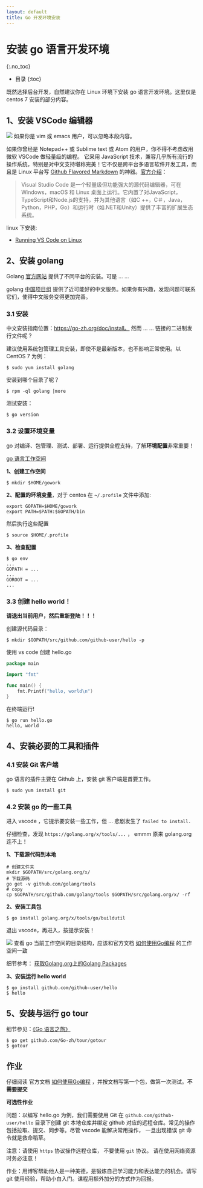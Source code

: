 ```yaml
---
layout: default
title: Go 开发环境安装
---
```


# 安装 go 语言开发环境
{:.no_toc}

* 目录
{:toc}

既然选择后台开发，自然建议你在 Linux 环境下安装 go 语言开发环境。这里仅是 centos 7 安装的部分内容。

## 1、安装 VSCode 编辑器

![](https://pmlpml.github.io/unity3d-learning/images/drf/info.png) 如果你是 vim 或 emacs 用户，可以忽略本段内容。

如果你曾经是 Notepad++ 或 Sublime text 或 Atom 的用户，你不得不考虑改用微软 VSCode 做轻量级的编程。 它采用 JavaScript 技术，兼容几乎所有流行的操作系统，特别是对中文支持堪称完美！它不仅是跨平台多语言软件开发工具，而且是 Linux 平台写 [Github Flavored Markdown](https://github.github.com/gfm/) 的神器。[官方介绍](https://code.visualstudio.com/docs)：

> Visual Studio Code 是一个轻量级但功能强大的源代码编辑器，可在 Windows，macOS 和 Linux 桌面上运行。它内置了对JavaScript，TypeScript和Node.js的支持，并为其他语言（如C ++，C＃，Java，Python，PHP，Go）和运行时（如.NET和Unity）提供了丰富的扩展生态系统。

linux 下安装:

* [Running VS Code on Linux](https://code.visualstudio.com/docs/setup/linux)

## 2、安装 golang

Golang [官方网站](https://golang.org) 提供了不同平台的安装。可是 ... ...

golang [中国项目组](https://go-zh.org/) 提供了近可能好的中文服务。如果你有兴趣，发现问题可联系它们，使得中文服务变得更加完善。

### 3.1 安装

中文安装指南位置：https://go-zh.org/doc/install。 然而 ... ... 链接的二进制发行文件呢？

建议使用系统包管理工具安装，即使不是最新版本，也不影响正常使用。以 CentOS 7 为例：

```
$ sudo yum install golang
```

安装到哪个目录了呢？

```
$ rpm -ql golang |more
```

测试安装：

```
$ go version
```
 
### 3.2 设置环境变量

go 对编译、包管理、测试、部署、运行提供全程支持，了解**环境配置**非常重要！

[go 语言工作空间](https://go-zh.org/doc/code.html)

**1、创建工作空间**

```
$ mkdir $HOME/gowork
```

**2、配置的环境变量**，对于 centos 在 `~/.profile` 文件中添加:

```
export GOPATH=$HOME/gowork
export PATH=$PATH:$GOPATH/bin
```

然后执行这些配置

```
$ source $HOME/.profile
```

**3、检查配置**

```
$ go env
...
GOPATH = ...
...
GOROOT = ...
...
```

### 3.3 创建 hello world！

**请退出当前用户，然后重新登陆！！！**

创建源代码目录：

```
$ mkdir $GOPATH/src/github.com/github-user/hello -p
```

使用 vs code 创建 hello.go

```go
package main

import "fmt"

func main() {
    fmt.Printf("hello, world\n")
}
```

在终端运行!

```
$ go run hello.go
hello, world
```


## 4、安装必要的工具和插件

### 4.1 安装 Git 客户端

go 语言的插件主要在 Github 上，安装 git 客户端是首要工作。

```
$ sudo yum install git
```

### 4.2 安装 go 的一些工具

进入 vscode ，它提示要安装一些工作，但 ... 悲剧发生了 `failed to install.`

仔细检查，发现 `https://golang.org/x/tools/...` ， emmm  原来 golang.org 连不上！

**1、下载源代码到本地**

```
# 创建文件夹
mkdir $GOPATH/src/golang.org/x/
# 下载源码
go get -v github.com/golang/tools
# copy 
cp $GOPATH/src/github.com/golang/tools $GOPATH/src/golang.org/x/ -rf
```

**2、安装工具包**

```
$ go install golang.org/x/tools/go/buildutil
```

退出 vscode，再进入，按提示安装！

![](https://pmlpml.github.io/unity3d-learning/images/drf/info.png) 查看 go 当前工作空间的目录结构，应该和官方文档 [如何使用Go编程](https://go-zh.org/doc/code.html) 的工作空间一致

细节参考： [获取Golang.org上的Golang Packages](https://github.com/northbright/Notes/blob/master/Golang/china/get-golang-packages-on-golang-org-in-china.md)

**3、安装运行 hello world**

```
$ go install github.com/github-user/hello
$ hello
```

## 5、安装与运行 go tour

细节参见：[《Go 语言之旅》](https://github.com/Go-zh/tour)

```
$ go get github.com/Go-zh/tour/gotour
$ gotour
```

## 作业

仔细阅读 官方文档 [如何使用Go编程](https://go-zh.org/doc/code.html) ，并按文档写第一个包，做第一次测试。**不需要提交**

**可选性作业**

问题：以编写 hello.go 为例，我们需要使用 Git 在  `github.com/github-user/hello` 目录下创建 git 本地仓库并绑定 github 对应的远程仓库。常见的操作包括拉取、提交、同步等。尽管 vscode 能解决常用操作， 一旦出现错误 git 命令就是救命稻草。

注意：请使用 `https` 协议操作远程仓库， 不要使用 `git` 协议。 请在使用网络资源时务必注意！

作业：用博客帮助他人是一种美德，是锻炼自己学习能力和表达能力的机会。请写 git 使用经验，帮助小白入门。课程用额外加分的方式作为回报。



